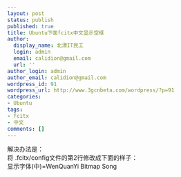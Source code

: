 ```yaml
---
layout: post
status: publish
published: true
title: Ubuntu下面fcitx中文显示空框
author:
  display_name: 北漂IT民工
  login: admin
  email: calidion@gmail.com
  url: ''
author_login: admin
author_email: calidion@gmail.com
wordpress_id: 91
wordpress_url: http://www.3gcnbeta.com/wordpress/?p=91
categories:
- Ubuntu
tags:
- fcitx
- 中文
comments: []
---
```

<p>解决办法是：<br />
将 .fcitx/config文件的第2行修改成下面的样子：<br />
    显示字体(中)=WenQuanYi Bitmap Song</p>
